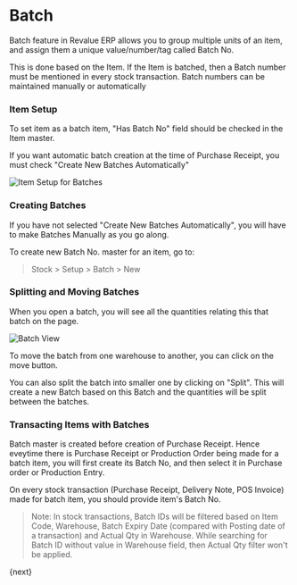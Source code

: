 # Batch

Batch feature in Revalue ERP allows you to group multiple units of an item,
and assign them a unique value/number/tag called Batch No.

This is done based on the Item. If the Item is batched, then a Batch number must be mentioned in every stock transaction. Batch numbers can be maintained manually or automatically

### Item Setup

To set item as a batch item, "Has Batch No" field should be checked in the Item master.

If you want automatic batch creation at the time of Purchase Receipt, you must check "Create New Batches Automatically"

<img class="screenshot" alt="Item Setup for Batches" src="/docs/assets/img/stock/item_setup_for_batch.png">

### Creating Batches

If you have not selected "Create New Batches Automatically", you will have to make Batches Manually as you go along.

To create new Batch No. master for an item, go to:

> Stock > Setup > Batch > New

### Splitting and Moving Batches

When you open a batch, you will see all the quantities relating this that batch on the page.

<img class="screenshot" alt="Batch View" src="/docs/assets/img/stock/batch_view.png">

To move the batch from one warehouse to another, you can click on the move button.

You can also split the batch into smaller one by clicking on "Split". This will create a new Batch based on this Batch and the quantities will be split between the batches.

### Transacting Items with Batches

Batch master is created before creation of Purchase Receipt.
Hence eveytime there is Purchase Receipt or Production Order being made for a batch item,
you will first create its Batch No, and then select it in Purchase order or Production Entry.

On every stock transaction (Purchase Receipt, Delivery Note, POS Invoice) made for batch item,
you should provide item's Batch No.

> Note: In stock transactions, Batch IDs will be filtered based on Item Code, Warehouse,
Batch Expiry Date (compared with Posting date of a transaction) and Actual Qty in Warehouse.
While searching for Batch ID  without value in Warehouse field, then Actual Qty filter won't be applied.

{next}
